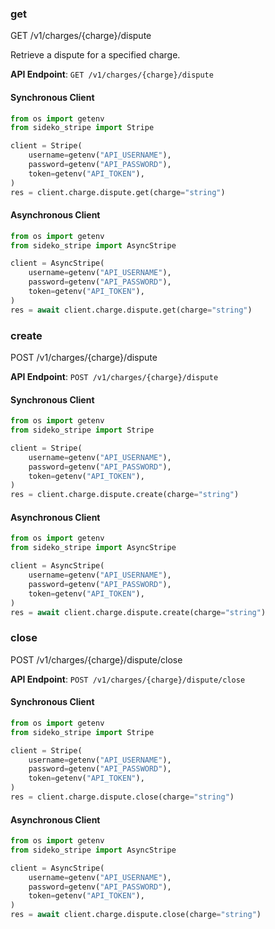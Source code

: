 
### get <a name="get"></a>
GET /v1/charges/{charge}/dispute

<p>Retrieve a dispute for a specified charge.</p>

**API Endpoint**: `GET /v1/charges/{charge}/dispute`

#### Synchronous Client

```python
from os import getenv
from sideko_stripe import Stripe

client = Stripe(
    username=getenv("API_USERNAME"),
    password=getenv("API_PASSWORD"),
    token=getenv("API_TOKEN"),
)
res = client.charge.dispute.get(charge="string")
```

#### Asynchronous Client

```python
from os import getenv
from sideko_stripe import AsyncStripe

client = AsyncStripe(
    username=getenv("API_USERNAME"),
    password=getenv("API_PASSWORD"),
    token=getenv("API_TOKEN"),
)
res = await client.charge.dispute.get(charge="string")
```

### create <a name="create"></a>
POST /v1/charges/{charge}/dispute



**API Endpoint**: `POST /v1/charges/{charge}/dispute`

#### Synchronous Client

```python
from os import getenv
from sideko_stripe import Stripe

client = Stripe(
    username=getenv("API_USERNAME"),
    password=getenv("API_PASSWORD"),
    token=getenv("API_TOKEN"),
)
res = client.charge.dispute.create(charge="string")
```

#### Asynchronous Client

```python
from os import getenv
from sideko_stripe import AsyncStripe

client = AsyncStripe(
    username=getenv("API_USERNAME"),
    password=getenv("API_PASSWORD"),
    token=getenv("API_TOKEN"),
)
res = await client.charge.dispute.create(charge="string")
```

### close <a name="close"></a>
POST /v1/charges/{charge}/dispute/close



**API Endpoint**: `POST /v1/charges/{charge}/dispute/close`

#### Synchronous Client

```python
from os import getenv
from sideko_stripe import Stripe

client = Stripe(
    username=getenv("API_USERNAME"),
    password=getenv("API_PASSWORD"),
    token=getenv("API_TOKEN"),
)
res = client.charge.dispute.close(charge="string")
```

#### Asynchronous Client

```python
from os import getenv
from sideko_stripe import AsyncStripe

client = AsyncStripe(
    username=getenv("API_USERNAME"),
    password=getenv("API_PASSWORD"),
    token=getenv("API_TOKEN"),
)
res = await client.charge.dispute.close(charge="string")
```

